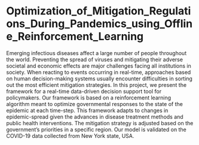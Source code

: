 # Optimization_of_Mitigation_Regulations_During_Pandemics_using_Offline_Reinforcement_Learning

Emerging infectious diseases affect a large number of people throughout the world. Preventing the spread of viruses and mitigating their adverse societal and economic effects are major challenges facing all institutions in society. When reacting to events occurring in real-time, approaches based on human decision-making systems usually encounter difficulties in sorting out the most efficient mitigation strategies. In this project, we present the framework for a real-time data-driven decision support tool for policymakers. Our framework is based on a reinforcement learning algorithm meant to optimize governmental responses to the state of the epidemic at each time-step. This framework adapts to changes in epidemic-spread  given  the  advances  in  disease  treatment  methods  and public health interventions. The mitigation strategy is adjusted based on the government’s priorities in a specific region. Our model is validated on the COVID-19 data collected from New York state, USA.
